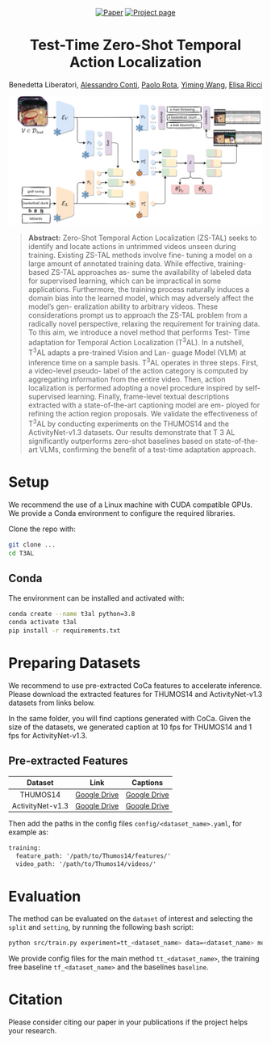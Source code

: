 <div align="center">

[![Paper](https://img.shields.io/badge/paper-arxiv.2310.02835-B31B1B.svg)](https://arxiv.org/abs/2404.05426)
[![Project page](https://img.shields.io/badge/website-T3AL-4285F4.svg)](https://benedettaliberatori.github.io/T3AL/)

# Test-Time Zero-Shot Temporal Action Localization

Benedetta Liberatori, [Alessandro Conti](), [Paolo Rota](), [Yiming Wang](https://www.yimingwang.it/), [Elisa Ricci](http://elisaricci.eu/) <br>

<img src="media/method.png" alt="Paper" width="1200">
<div align="left">

> **Abstract:** Zero-Shot Temporal Action Localization (ZS-TAL) seeks
to identify and locate actions in untrimmed videos unseen
during training. Existing ZS-TAL methods involve fine-
tuning a model on a large amount of annotated training
data. While effective, training-based ZS-TAL approaches as-
sume the availability of labeled data for supervised learning,
which can be impractical in some applications. Furthermore,
the training process naturally induces a domain bias into the
learned model, which may adversely affect the model’s gen-
eralization ability to arbitrary videos. These considerations
prompt us to approach the ZS-TAL problem from a radically
novel perspective, relaxing the requirement for training data.
To this aim, we introduce a novel method that performs Test-
Time adaptation for Temporal Action Localization (T<sup>3</sup>AL).
In a nutshell, T<sup>3</sup>AL adapts a pre-trained Vision and Lan-
guage Model (VLM) at inference time on a sample basis.
T<sup>3</sup>AL operates in three steps. First, a video-level pseudo-
label of the action category is computed by aggregating
information from the entire video. Then, action localization
is performed adopting a novel procedure inspired by self-
supervised learning. Finally, frame-level textual descriptions
extracted with a state-of-the-art captioning model are em-
ployed for refining the action region proposals. We validate
the effectiveness of T<sup>3</sup>AL by conducting experiments on the
THUMOS14 and the ActivityNet-v1.3 datasets. Our results
demonstrate that T 3 AL significantly outperforms zero-shot
baselines based on state-of-the-art VLMs, confirming the
benefit of a test-time adaptation approach. 



# Setup

We recommend the use of a Linux machine with CUDA compatible GPUs. We provide a Conda environment to configure the required libraries.

Clone the repo with:

```bash
git clone ...
cd T3AL
```

## Conda

The environment can be installed and activated with:

```bash
conda create --name t3al python=3.8
conda activate t3al
pip install -r requirements.txt
```


# Preparing Datasets
We recommend to use pre-extracted CoCa features to accelerate inference. Please download the extracted features for THUMOS14 and ActivityNet-v1.3 datasets from links below. 

In the same folder, you will find captions generated with CoCa. Given the size of the datasets, we generated caption at 10 fps for THUMOS14 and 1 fps for ActivityNet-v1.3. 

## Pre-extracted Features


|   Dataset    |                                                 Link                                                  |    Captions    |
| :----------: | :---------------------------------------------------------------------------------------------------: |     :----------:    | 
| THUMOS14   | [Google Drive](https://drive.google.com/file/d/1SARGjmIZElUvPi2KTXurCtUkXNR_VraI/view?usp=sharing) |        [Google Drive](https://drive.google.com/file/d/1zRCvqkMYjLYKPGv1mWw4zA6Ng-hYUI5e/view?usp=sharing)                 |
|  ActivityNet-v1.3  | [Google Drive](https://drive.google.com/drive/folders/10L2iapJO-59MMPHb-Hx9Gw6F9Dpbk_Br?usp=sharing) |   [Google Drive](https://drive.google.com/file/d/14Tk3ISD8t2pTOMrd8sbDRiYTRrXnL3iZ/view?usp=sharing)  |



Then add the paths in the config files `config/<dataset_name>.yaml`, for example as: 

```
training:
  feature_path: '/path/to/Thumos14/features/'
  video_path: '/path/to/Thumos14/videos/'
```

# Evaluation

The method can be evaluated on the `dataset` of interest and selecting the `split` and `setting`, by running the following bash script:

```bash
python src/train.py experiment=tt_<dataset_name> data=<dataset_name> model.video_path=</path/to/data/> model.split=<split> model.setting=<setting> data.nsplit=0 exp_name=<exp_name>
```

We provide config files for the main method `tt_<dataset_name>`, the training free baseline `tf_<dataset_name>` and the baselines `baseline`. 

# Citation

Please consider citing our paper in your publications if the project helps your research.

```

```